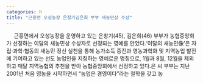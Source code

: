 ```yaml
---
categories: h
title: "근흥면 오성농장 은창기김은희 부부 새농민상 수상"
---
```

&nbsp;&nbsp;&nbsp;&nbsp; 근흥면에서 오성농장을 운영하고 있는 은창기(45), 김은희(46) 부부가 농협중앙회가 선정하는 이달의 새농민상 수상자로 선정되는 영예를 안았다.‘이달의 새농민像’은 자립·과학·협동의 새농민 정신 실천을 통해 농가소득 증진과 영농과학화 및 지역농업 발전에 기여하고 있는 선도 농업인을 지칭하는 영예로운 명칭으로, 1월과 8월, 12월을 제외하고 매달 지역농협의 추천을 받아 농협중앙회에서 선정하고 있다.은 씨 부부는 지난 2001년 처음 영농을 시작하면서 “농업은 경영이다”라는 철학을 갖고 농